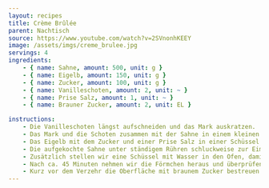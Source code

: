 ```yaml
---
layout: recipes
title: Crème Brûlée
parent: Nachtisch
source: https://www.youtube.com/watch?v=2SVnonhKEEY
image: /assets/imgs/creme_brulee.jpg
servings: 4
ingredients:
    - { name: Sahne, amount: 500, unit: g }
    - { name: Eigelb, amount: 150, unit: g }
    - { name: Zucker, amount: 100, unit: g }
    - { name: Vanilleschoten, amount: 2, unit: ~ }
    - { name: Prise Salz, amount: 1, unit: ~ }
    - { name: Brauner Zucker, amount: 2, unit: EL }

instructions:
    - Die Vanilleschoten längst aufschneiden und das Mark auskratzen.
    - Das Mark und die Schoten zusammen mit der Sahne in einem kleinen Topf langsam aufkochen lassen, parallel den Ofen auf 100°C Umluft vorheizen.
    - Das Eigelb mit dem Zucker und einer Prise Salz in einer Schüssel glatt rühren.
    - Die aufgekochte Sahne unter ständigem Rühren schluckweise zur Eimasse geben und unterrühren. Wenn alles vermischt ist, die Masse in Förmchen der Wahl abfüllen und in den vorgeheizten Ofen geben.
    - Zusätzlich stellen wir eine Schüssel mit Wasser in den Ofen, damit durch den aufsteigenden Wasserdampf die Crème Brûlée gleichmäßig stockt.
    - Nach ca. 45 Minuten nehmen wir die Förmchen heraus und überprüfen, ob  die richtige Konsistenz erreicht ist. Sie sollte leicht wabbeln und nicht mehr flüssig sein, in der Mitte kann sie ruhig etwas weicher als am Rand sein. Hat die Masse noch nicht die gewünschte Konsistenz erreicht, stellen wir sie für weitere 5 Minuten in den Ofen und überprüfen alle 5 Minuten die Konsistenz, bis sie richtig ist. Erst dann holen wir die Förmchen raus und stellen sie in den Kühlschrank.
    - Kurz vor dem Verzehr die Oberfläche mit braunem Zucker bestreuen und mit einem Bunsenbrenner karamellisieren.
---
```

